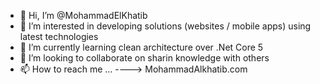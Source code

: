 - 👋 Hi, I’m @MohammadElKhatib
- 👀 I’m interested in developing solutions (websites / mobile apps) using latest technologies
- 🌱 I’m currently learning clean architecture over .Net Core 5
- 💞️ I’m looking to collaborate on sharin knowledge with others
- 📫 How to reach me ... ----> MohammadAlkhatib.com

<!---
MohammadElKhatib/MohammadElKhatib is a ✨ special ✨ repository because its `README.md` (this file) appears on your GitHub profile.
You can click the Preview link to take a look at your changes.
--->

